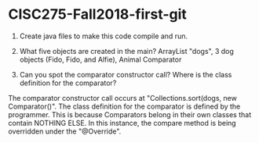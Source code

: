 # CISC275-Fall2018-first-git
1. Create java files to make this code compile and run.


2. What five objects are created in the main?
	ArrayList "dogs", 3 dog objects (Fido, Fido, and Alfie), Animal Comparator

3. Can you spot the comparator constructor call? Where is the class definition for the comparator?

The comparator constructor call occurs at "Collections.sort(dogs, new Comparator<Animal>()". The class definition for the comparator
is defined by the programmer. This is because Comparators belong in their own classes that contain NOTHING ELSE. In this instance, the compare
method is being overridden under the "@Override".